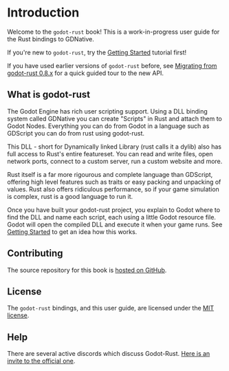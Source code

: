 # Introduction

Welcome to the `godot-rust` book! This is a work-in-progress user guide for the Rust bindings to GDNative.

If you're new to `godot-rust`, try the [Getting Started](./getting-started.md) tutorial first!

If you have used earlier versions of `godot-rust` before, see [Migrating from godot-rust 0.8.x](./migrating-0-8.md) for a quick guided tour to the new API.

## What is godot-rust

The Godot Engine has rich user scripting support. Using a DLL binding system called GDNative you can create "Scripts" in Rust and attach them to Godot Nodes. Everything you can do from Godot in a language such as GDScript you can do from rust using godot-rust.

This DLL - short for Dynamically linked Library (rust calls it a dylib) also has full access to Rust's entire featureset. You can read and write files, open network ports, connect to a custom server, run a custom website and more.

Rust itself is a far more rigourous and complete language than GDScript, offering high level features such as traits or easy packing and unpacking of values. Rust also offers ridiculous performance, so if your game simulation is complex, rust is a good language to run it.

Once you have built your godot-rust project, you explain to Godot where to find the DLL and name each script, each using a little Godot resource file. Godot will open the compiled DLL and execute it when your game runs. See [Getting Started](./getting-started.md) to get an idea how this works.

## Contributing

The source repository for this book is [hosted on GitHub](https://github.com/godot-rust/book).

## License

The `godot-rust` bindings, and this user guide, are licensed under the [MIT license](LICENSE.md).

## Help

There are several active discords which discuss Godot-Rust. [Here is an invite to the official one](https://discord.gg/AbjQp6mjKS). 